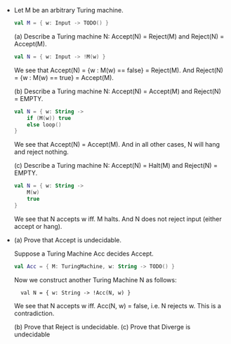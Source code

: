 - Let M be an arbitrary Turing machine.

	```kotlin
	val M = { w: Input -> TODO() }
	```

	(a) Describe a Turing machine N: Accept(N) = Reject(M) and Reject(N) = Accept(M).

	```kotlin
	val N = { w: Input -> !M(w) }
	```

	We see that Accept(N) = {w : M(w) == false} = Reject(M). And Reject(N) = {w : M(w) == true} = Accept(M).

	(b) Describe a Turing machine N: Accept(N) = Accept(M) and Reject(N) = EMPTY.

	```kotlin
	val N = { w: String ->
		if (M(w)) true
		else loop()
	}
	```

	We see that Accept(N) = Accept(M). And in all other cases, N will hang and reject nothing.

	(c) Describe a Turing machine N: Accept(N) = Halt(M) and Reject(N) = EMPTY.

	```kotlin
	val N = { w: String ->
		M(w)
		true
	}
	```

	We see that N accepts w iff. M halts. And N does not reject input (either accept or hang).

- (a) Prove that Accept is undecidable.

	Suppose a Turing Machine Acc decides Accept.

	```kotlin
	val Acc = { M: TuringMachine, w: String -> TODO() }
  ```
  
  Now we construct another Turing Machine N as follows:
  
  ```{kotlin}
	val N = { w: String -> !Acc(N, w) }
  ```
  
  We see that N accepts w iff. Acc(N, w) = false, i.e. N rejects w. This is a contradiction.

	(b) Prove that Reject is undecidable.
	(c) Prove that Diverge is undecidable